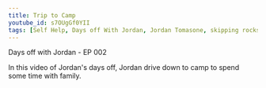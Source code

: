 ```yaml
---
title: Trip to Camp
youtube_id: s7OUgGf0YII
tags: [Self Help, Days off With Jordan, Jordan Tomasone, skipping rocks, Bulding a Better Self, sault ste marie, ontario, canada,Jordan, Candian wilderness,italian music, italian, italy, italian heritage]
---
```

Days off with Jordan - EP 002

In this video of Jordan's days off, Jordan drive down to camp to spend some time with family.
